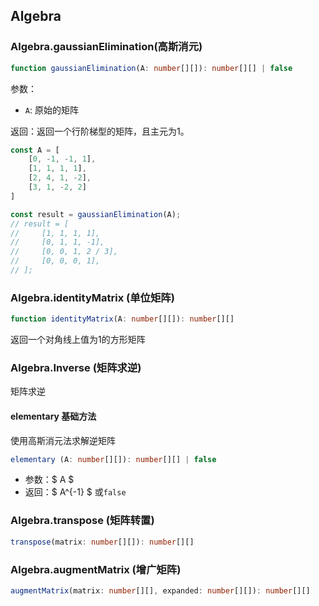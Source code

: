 ## Algebra

### Algebra.gaussianElimination(高斯消元)
```ts
function gaussianElimination(A: number[][]): number[][] | false
```
参数：
+ `A`: 原始的矩阵

返回：返回一个行阶梯型的矩阵，且主元为1。

```ts
const A = [
    [0, -1, -1, 1],
    [1, 1, 1, 1],
    [2, 4, 1, -2],
    [3, 1, -2, 2]
]

const result = gaussianElimination(A);
// result = [
//     [1, 1, 1, 1],
//     [0, 1, 1, -1],
//     [0, 0, 1, 2 / 3],
//     [0, 0, 0, 1],
// ];
```

### Algebra.identityMatrix (单位矩阵)
```ts
function identityMatrix(A: number[][]): number[][]
```

返回一个对角线上值为1的方形矩阵

### Algebra.Inverse (矩阵求逆)
矩阵求逆

#### elementary 基础方法
使用高斯消元法求解逆矩阵
```ts
elementary (A: number[][]): number[][] | false
```
+ 参数：$ A $
+ 返回：$ A^{-1} $ 或`false`


### Algebra.transpose (矩阵转置)
```ts
transpose(matrix: number[][]): number[][]
```

### Algebra.augmentMatrix (增广矩阵)
```ts
augmentMatrix(matrix: number[][], expanded: number[][]): number[][]
```